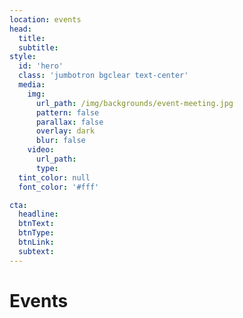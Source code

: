 ```yaml
---
location: events
head:
  title:
  subtitle:
style:
  id: 'hero'
  class: 'jumbotron bgclear text-center'
  media:
    img:
      url_path: /img/backgrounds/event-meeting.jpg
      pattern: false
      parallax: false
      overlay: dark
      blur: false
    video:
      url_path:
      type:
  tint_color: null
  font_color: '#fff'

cta:
  headline:
  btnText:
  btnType:
  btnLink:
  subtext:
---
```


# Events
